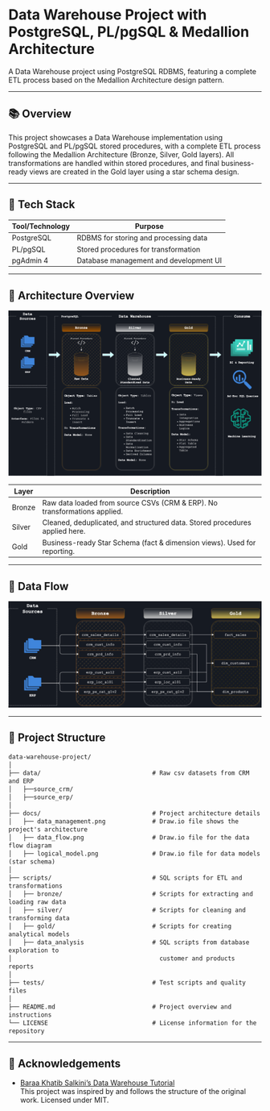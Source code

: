 # Data Warehouse Project with PostgreSQL, PL/pgSQL & Medallion Architecture

A Data Warehouse project using PostgreSQL RDBMS, featuring a complete ETL process based on the Medallion Architecture design pattern.

---

## 📚 Overview

This project showcases a Data Warehouse implementation using PostgreSQL and PL/pgSQL stored procedures, with a complete ETL process following the Medallion Architecture (Bronze, Silver, Gold layers). All transformations are handled within stored procedures, and final business-ready views are created in the Gold layer using a star schema design.

---

## 🧰 Tech Stack

| Tool/Technology | Purpose                                 |
|-----------------|-----------------------------------------|
| PostgreSQL      | RDBMS for storing and processing data   |
| PL/pgSQL        | Stored procedures for transformation    |
| pgAdmin 4       | Database management and development UI  |

---

## 🧱 Architecture Overview

![docs/data_management.png](https://github.com/alisherbayb/data-warehouse-project/blob/93548913a0d0558c51ca2e5915d38748c92cf97d/docs/data_management.png)



| Layer  | Description                                                                 |
|--------|-----------------------------------------------------------------------------|
| Bronze | Raw data loaded from source CSVs (CRM & ERP). No transformations applied.   |
| Silver | Cleaned, deduplicated, and structured data. Stored procedures applied here. |
| Gold   | Business-ready Star Schema (fact & dimension views). Used for reporting.    |

---

## 🔄 Data Flow

![docs/data_flow.png](https://github.com/alisherbayb/data-warehouse-project/blob/93548913a0d0558c51ca2e5915d38748c92cf97d/docs/data_flow.png)

---

## 📂 Project Structure

```
data-warehouse-project/
│
├── data/                               # Raw csv datasets from CRM and ERP
│   ├──source_crm/
│   ├──source_erp/
│
├── docs/                               # Project architecture details
│   ├── data_management.png             # Draw.io file shows the project's architecture
│   ├── data_flow.png                   # Draw.io file for the data flow diagram
│   ├── logical_model.png               # Draw.io file for data models (star schema)
│
├── scripts/                            # SQL scripts for ETL and transformations
│   ├── bronze/                         # Scripts for extracting and loading raw data
│   ├── silver/                         # Scripts for cleaning and transforming data
│   ├── gold/                           # Scripts for creating analytical models
│   ├── data_analysis                   # SQL scripts from database exploration to
│                                         customer and products reports
│
├── tests/                              # Test scripts and quality files
│
├── README.md                           # Project overview and instructions
└── LICENSE                             # License information for the repository
```
---

## 🙏 Acknowledgements

- [Baraa Khatib Salkini’s Data Warehouse Tutorial](https://github.com/DataWithBaraa/sql-data-warehouse-project/)  
  This project was inspired by and follows the structure of the original work. Licensed under MIT.
